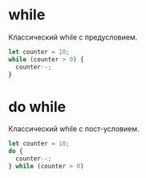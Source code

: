 # while

Классический while с предусловием.

```javascript
let counter = 10;
while (counter > 0) {
  counter--;
}
```

# do while

Классический while с пост-условием.

```javascript
let counter = 10;
do {
  counter--;
} while (counter > 0)
```

